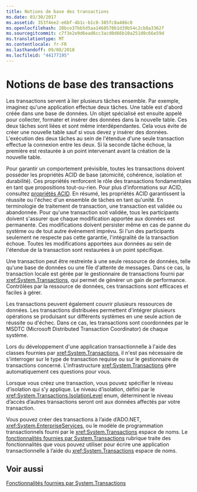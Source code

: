 ```yaml
---
title: Notions de base des transactions
ms.date: 03/30/2017
ms.assetid: 353f4ee2-e6bf-4b1c-b1c8-385fc8a486c0
ms.openlocfilehash: 20bce37bb5d5aa1460570b1d39b54c2cb8a3362f
ms.sourcegitcommit: c7f3e2e9d6ead6cc3acd0d66b10a251d0c66e59d
ms.translationtype: MT
ms.contentlocale: fr-FR
ms.lasthandoff: 09/08/2018
ms.locfileid: "44177195"
---
```

# <a name="transaction-fundamentals"></a>Notions de base des transactions
Les transactions servent à lier plusieurs tâches ensemble. Par exemple, imaginez qu'une application effectue deux tâches. Une table est d'abord créée dans une base de données. Un objet spécialisé est ensuite appelé pour collecter, formater et insérer des données dans la nouvelle table. Ces deux tâches sont liées et sont même interdépendantes. Cela vous évite de créer une nouvelle table sauf si vous devez y insérer des données. L'exécution des deux tâches au sein de l'étendue d'une seule transaction effectue la connexion entre les deux. Si la seconde tâche échoue, la première est restaurée à un point intervenant avant la création de la nouvelle table.  
  
 Pour garantir un comportement prévisible, toutes les transactions doivent posséder les propriétés ACID de base (atomicité, cohérence, isolation et durabilité). Ces propriétés renforcent le rôle des transactions fondamentales en tant que propositions tout-ou-rien. Pour plus d’informations sur ACID, consultez [propriétés ACID](https://go.microsoft.com/fwlink/?LinkId=98791). En résumé, les propriétés ACID garantissent la réussite ou l'échec d'un ensemble de tâches en tant qu'unité. En terminologie de traitement de transaction, une transaction est validée ou abandonnée. Pour qu'une transaction soit validée, tous les participants doivent s'assurer que chaque modification apportée aux données est permanente. Ces modifications doivent persister même en cas de panne du système ou de tout autre événement imprévu. Si l'un des participants seulement ne respecte pas cette garantie, l'intégralité de la transaction échoue. Toutes les modifications apportées aux données au sein de l'étendue de la transaction sont restaurées à un point spécifique.  
  
 Une transaction peut être restreinte à une seule ressource de données, telle qu'une base de données ou une file d'attente de messages. Dans ce cas, la transaction locale est gérée par le gestionnaire de transactions fourni par <xref:System.Transactions>, qui permet de générer un gain de performance. Contrôlées par la ressource de données, ces transactions sont efficaces et faciles à gérer.  
  
 Les transactions peuvent également couvrir plusieurs ressources de données. Les transactions distribuées permettent d'intégrer plusieurs opérations se produisant sur différents systèmes en une seule action de réussite ou d'échec. Dans ce cas, les transactions sont coordonnées par le MSDTC (Microsoft Distributed Transaction Coordinator) de chaque système.  
  
 Lors du développement d'une application transactionnelle à l'aide des classes fournies par <xref:System.Transactions>, il n'est pas nécessaire de s'interroger sur le type de transaction requise ou sur le gestionnaire de transactions concerné. L'infrastructure <xref:System.Transactions> gère automatiquement ces questions pour vous.  
  
 Lorsque vous créez une transaction, vous pouvez spécifier le niveau d’isolation qui s’y applique. Le niveau d’isolation, défini par le <xref:System.Transactions.IsolationLevel> enum, déterminent le niveau d’accès d’autres transactions seront ont aux données affectés par votre transaction.  
  
 Vous pouvez créer des transactions à l’aide d’ADO.NET, <xref:System.EnterpriseServices>, ou le modèle de programmation transactionnels fourni par le <xref:System.Transactions> espace de noms. Le [fonctionnalités fournies par System.Transactions](../../../../docs/framework/data/transactions/features-provided-by-system-transactions.md) rubrique traite des fonctionnalités que vous pouvez utiliser pour écrire une application transactionnelle à l’aide du <xref:System.Transactions> espace de noms.  
  
## <a name="see-also"></a>Voir aussi  
 [Fonctionnalités fournies par System.Transactions](../../../../docs/framework/data/transactions/features-provided-by-system-transactions.md)
